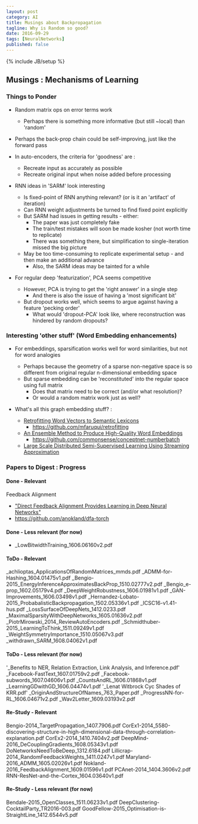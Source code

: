 ```yaml
---
layout: post
category: AI
title: Musings about Backpropagation
tagline: Why is Random so good?
date: 2016-09-29
tags: [NeuralNetworks]
published: false
---
```

{% include JB/setup %}



## Musings : Mechanisms of Learning

### Things to Ponder

*   Random matrix ops on error terms work
    *   Perhaps there is something more informative (but still ~local) than 'random'

*   Perhaps the back-prop chain could be self-improving, just like the forward pass

*   In auto-encoders, the criteria for 'goodness' are :
    *   Recreate input as accurately as possible
    *   Recreate original input when noise added before processing

*   RNN ideas in 'SARM' look interesting
    *   Is fixed-point of RNN anything relevant?  (or is it an 'artifact' of iteration)
    *   Can RNN weight adjustments be turned to find fixed point explicitly
    *   But SARM had issues in getting results - either:
        *   The paper was just completely fake
        *   The train/test mistakes will soon be made kosher (not worth time to replicate)
        *   There was something there, but simplification to single-iteration missed the big picture
    *   May be too time-consuming to replicate experimental setup - and then make an additional advance
        *   Also, the SARM ideas may be tainted for a while
        
           
*   For regular deep 'featurization', PCA seems competitive
    *   However, PCA is trying to get the 'right answer' in a single step
        *   And there is also the issue of having a 'most significant bit'
    *   But dropout works well, which seems to argue against having a feature 'pecking order'
        *   What would 'dropout-PCA' look like, where reconstruction was hindered by random dropouts?



### Interesting 'other stuff' (Word Embedding enhancements)

*   For embeddings, sparsification works well for word similarities, but not for word analogies
    *   Perhaps because the geometry of a sparse non-negative space is so different from original regular n-dimensional embedding space
    *   But sparse embedding can be 'reconstituted' into the regular space using full matrix
        *   Does that matrix need to be correct (and/or what resolution)?  
        *   Or would a random matrix work just as well?

*   What's all this graph embedding stuff?  :  
    *   [Retrofitting Word Vectors to Semantic Lexicons](https://arxiv.org/abs/1411.4166)
        *   https://github.com/mfaruqui/retrofitting 
    *   [An Ensemble Method to Produce High-Quality Word Embeddings](https://arxiv.org/pdf/1604.01692v1.pdf)
        *   https://github.com/commonsense/conceptnet-numberbatch
    *   [Large Scale Distributed Semi-Supervised Learning Using Streaming Approximation](http://www.jmlr.org/proceedings/papers/v51/ravi16.pdf)
    


### Papers to Digest : Progress

#### Done - Relevant

Feedback Alignment

*  ["Direct Feedback Alignment Provides Learning in Deep Neural Networks"](https://arxiv.org/abs/1609.01596)
  *   https://github.com/anokland/dfa-torch

#### Done - Less relevant (for now)

*   _LowBitwidthTraining_1606.06160v2.pdf


#### ToDo  - Relevant

_achlioptas_ApplicationsOfRandomMatrices_mmds.pdf
_ADMM-for-Hashing_1604.01475v1.pdf
_Bengio-2015_EnergyInferenceApproximatesBackProp_1510.02777v2.pdf
_Bengio_e-prop_1602.05179v4.pdf
_DeepWeightRobustness_1606.01981v1.pdf
_GAN-Improvements_1606.03498v1.pdf
_Hernandez-Lobato-2015_ProbabalisticBackpropagation_1502.05336v1.pdf
_ICSC16-v1.41-hus.pdf
_LossSurfaceOfDeepNets_1412.0233.pdf
_MaximalSparsityWithDeepNetworks_1605.01636v2.pdf
_PiotrMirowski_2014_ReviewAutoEncoders.pdf
_Schmidthuber-2015_LearningToThink_1511.09249v1.pdf
_WeightSymmetryImportance_1510.05067v3.pdf
_withdrawn_SARM_1608.04062v1.pdf

#### ToDo  - Less relevant (for now)

'_Benefits to NER, Relation Extraction, Link Analysis, and Inference.pdf'
_Facebook-FastText_1607.01759v2.pdf
_Facebook-subwords_1607.04606v1.pdf
_CountsAndRL_1606.01868v1.pdf
_LearningGDwithGD_1606.04474v1.pdf
'_Lenat Witbrock Cyc Shades of KRR.pdf'
_OriginAndStructureOfNames_763_Paper.pdf
_ProgressNN-for-RL_1606.04671v2.pdf
_Wav2Letter_1609.03193v2.pdf


#### Re-Study  - Relevant

Bengio-2014_TargetPropagation_1407.7906.pdf
CorEx1-2014_5580-discovering-structure-in-high-dimensional-data-through-correlation-explanation.pdf
CorEx2-2014_1410.7404v2.pdf
DeepMind-2016_DeCouplingGradients_1608.05343v1.pdf
DoNetworksNeedToBeDeep_1312.6184.pdf
Lillicrap-2014_RandomFeedbackWeights_1411.0247v1.pdf
Maryland-2016_ADMM_1605.02026v1.pdf
Nokland-2016_FeedbackAlignment_1609.01596v1.pdf
PCAnet-2014_1404.3606v2.pdf
RNN-ResNet-and-the-Cortex_1604.03640v1.pdf

#### Re-Study  - Less relevant (for now)

Bendale-2015_OpenClasses_1511.06233v1.pdf
DeepClustering-CocktailParty_TR2016-003.pdf
GoodFellow-2015_Optimisation-is-StraightLine_1412.6544v5.pdf

